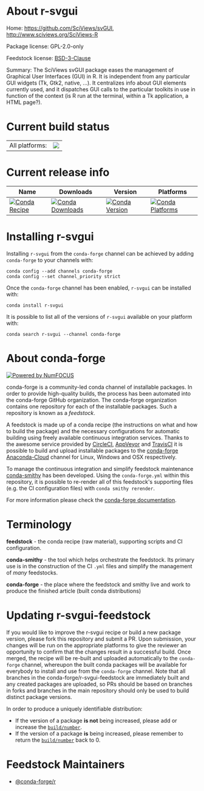 About r-svgui
=============

Home: https://github.com/SciViews/svGUI, http://www.sciviews.org/SciViews-R

Package license: GPL-2.0-only

Feedstock license: [BSD-3-Clause](https://github.com/conda-forge/r-svgui-feedstock/blob/master/LICENSE.txt)

Summary: The SciViews svGUI package eases the management of Graphical User Interfaces (GUI) in R. It is independent from any particular GUI widgets (Tk, Gtk2, native, ...). It centralizes info about GUI elements currently used, and it dispatches GUI calls to the particular toolkits in use in function of the context (is R run at the terminal, within a Tk application, a HTML page?).

Current build status
====================


<table><tr><td>All platforms:</td>
    <td>
      <a href="https://dev.azure.com/conda-forge/feedstock-builds/_build/latest?definitionId=1701&branchName=master">
        <img src="https://dev.azure.com/conda-forge/feedstock-builds/_apis/build/status/r-svgui-feedstock?branchName=master">
      </a>
    </td>
  </tr>
</table>

Current release info
====================

| Name | Downloads | Version | Platforms |
| --- | --- | --- | --- |
| [![Conda Recipe](https://img.shields.io/badge/recipe-r--svgui-green.svg)](https://anaconda.org/conda-forge/r-svgui) | [![Conda Downloads](https://img.shields.io/conda/dn/conda-forge/r-svgui.svg)](https://anaconda.org/conda-forge/r-svgui) | [![Conda Version](https://img.shields.io/conda/vn/conda-forge/r-svgui.svg)](https://anaconda.org/conda-forge/r-svgui) | [![Conda Platforms](https://img.shields.io/conda/pn/conda-forge/r-svgui.svg)](https://anaconda.org/conda-forge/r-svgui) |

Installing r-svgui
==================

Installing `r-svgui` from the `conda-forge` channel can be achieved by adding `conda-forge` to your channels with:

```
conda config --add channels conda-forge
conda config --set channel_priority strict
```

Once the `conda-forge` channel has been enabled, `r-svgui` can be installed with:

```
conda install r-svgui
```

It is possible to list all of the versions of `r-svgui` available on your platform with:

```
conda search r-svgui --channel conda-forge
```


About conda-forge
=================

[![Powered by NumFOCUS](https://img.shields.io/badge/powered%20by-NumFOCUS-orange.svg?style=flat&colorA=E1523D&colorB=007D8A)](http://numfocus.org)

conda-forge is a community-led conda channel of installable packages.
In order to provide high-quality builds, the process has been automated into the
conda-forge GitHub organization. The conda-forge organization contains one repository
for each of the installable packages. Such a repository is known as a *feedstock*.

A feedstock is made up of a conda recipe (the instructions on what and how to build
the package) and the necessary configurations for automatic building using freely
available continuous integration services. Thanks to the awesome service provided by
[CircleCI](https://circleci.com/), [AppVeyor](https://www.appveyor.com/)
and [TravisCI](https://travis-ci.com/) it is possible to build and upload installable
packages to the [conda-forge](https://anaconda.org/conda-forge)
[Anaconda-Cloud](https://anaconda.org/) channel for Linux, Windows and OSX respectively.

To manage the continuous integration and simplify feedstock maintenance
[conda-smithy](https://github.com/conda-forge/conda-smithy) has been developed.
Using the ``conda-forge.yml`` within this repository, it is possible to re-render all of
this feedstock's supporting files (e.g. the CI configuration files) with ``conda smithy rerender``.

For more information please check the [conda-forge documentation](https://conda-forge.org/docs/).

Terminology
===========

**feedstock** - the conda recipe (raw material), supporting scripts and CI configuration.

**conda-smithy** - the tool which helps orchestrate the feedstock.
                   Its primary use is in the construction of the CI ``.yml`` files
                   and simplify the management of *many* feedstocks.

**conda-forge** - the place where the feedstock and smithy live and work to
                  produce the finished article (built conda distributions)


Updating r-svgui-feedstock
==========================

If you would like to improve the r-svgui recipe or build a new
package version, please fork this repository and submit a PR. Upon submission,
your changes will be run on the appropriate platforms to give the reviewer an
opportunity to confirm that the changes result in a successful build. Once
merged, the recipe will be re-built and uploaded automatically to the
`conda-forge` channel, whereupon the built conda packages will be available for
everybody to install and use from the `conda-forge` channel.
Note that all branches in the conda-forge/r-svgui-feedstock are
immediately built and any created packages are uploaded, so PRs should be based
on branches in forks and branches in the main repository should only be used to
build distinct package versions.

In order to produce a uniquely identifiable distribution:
 * If the version of a package **is not** being increased, please add or increase
   the [``build/number``](https://docs.conda.io/projects/conda-build/en/latest/resources/define-metadata.html#build-number-and-string).
 * If the version of a package **is** being increased, please remember to return
   the [``build/number``](https://docs.conda.io/projects/conda-build/en/latest/resources/define-metadata.html#build-number-and-string)
   back to 0.

Feedstock Maintainers
=====================

* [@conda-forge/r](https://github.com/conda-forge/r/)

